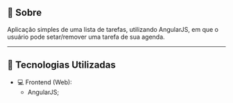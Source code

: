 ## 📔 Sobre

Aplicação simples de uma lista de tarefas, utilizando AngularJS, em que o usuário pode setar/remover uma tarefa de sua agenda.


---

## :rocket: Tecnologias Utilizadas

- 💻 Frontend (Web):
  - AngularJS;
